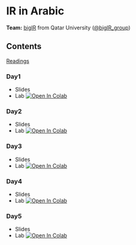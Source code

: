 # IR in Arabic 

**Team:** [bigIR](https://sites.google.com/view/bigir) from Qatar University ([@bigIR_group](https://twitter.com/bigIR_group))

## Contents
[Readings](https://docs.google.com/document/d/1MpEu_lroKWjTMwSMMMZT54uFrlIKCwW8Xqy8oUS91Jw/edit)
### Day1
* Slides
* Lab [![Open In Colab](https://colab.research.google.com/assets/colab-badge.svg)](https://colab.research.google.com/drive/1c0zI5_c5E7sT9fWk0wZGR5cTrSGZgxml#scrollTo=So4LG0fB1HKb)
### Day2
* Slides
* Lab [![Open In Colab](https://colab.research.google.com/assets/colab-badge.svg)]()
### Day3
* Slides
* Lab [![Open In Colab](https://colab.research.google.com/assets/colab-badge.svg)]()
### Day4
* Slides
* Lab [![Open In Colab](https://colab.research.google.com/assets/colab-badge.svg)]()
### Day5
* Slides
* Lab [![Open In Colab](https://colab.research.google.com/assets/colab-badge.svg)]()
